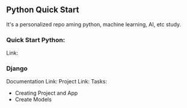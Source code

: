 ## Python Quick Start
It's a personalized repo aming python, machine learning, AI, etc study.

### Quick Start Python:
Link: 



### Django
Documentation Link: 
Project Link: 
Tasks:
- Creating Project and App
- Create Models